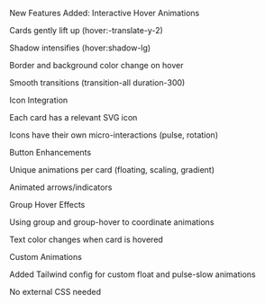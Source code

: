 New Features Added:
Interactive Hover Animations

Cards gently lift up (hover:-translate-y-2)

Shadow intensifies (hover:shadow-lg)

Border and background color change on hover

Smooth transitions (transition-all duration-300)

Icon Integration

Each card has a relevant SVG icon

Icons have their own micro-interactions (pulse, rotation)

Button Enhancements

Unique animations per card (floating, scaling, gradient)

Animated arrows/indicators

Group Hover Effects

Using group and group-hover to coordinate animations

Text color changes when card is hovered

Custom Animations

Added Tailwind config for custom float and pulse-slow animations

No external CSS needed
